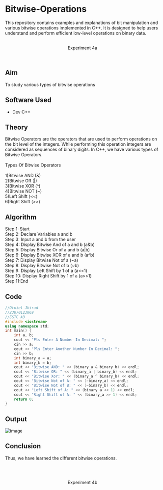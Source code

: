 # Bitwise-Operations
This repository contains examples and explanations of bit manipulation and various bitwise operations implemented in C++. It is designed to help users understand and perform efficient low-level operations on binary data.
<br>
<br>
<p align="center">Experiment 4a</p>
<br>

## Aim
To study various types of bitwise operations

## Software Used
- Dev C++

## Theory
Bitwise Operators are the operators that are used to perform operations on the bit level of the integers. While performing this operation integers are considered as sequences of binary digits. In C++, we have various types of Bitwise Operators.
<br>
<br>
Types Of Bitwise Operators
<br>
<br>
1)Bitwise AND  (&)
<br>
2)Bitwise OR  (|)
<br>
3)Bitwise XOR  (^)
<br>
4)Bitwise NOT  (~)
<br>
5)Left Shift  (<<)
<br>
6)Right Shift  (>>)
<br>

## Algorithm

Step 1: Start
<br>
Step 2: Declare Variables a and b
<br>
Step 3: Input a and b from the user
<br>
Step 4: Display Bitwise And of a and b (a&b)
<br>
Step 5: Display Bitwise Or of a and b (a|b)
<br>
Step 6: Display Bitwise XOR of a and b (a^b)
<br>
Step 7: Display Bitwise Not of a (~a)
<br>
Step 8: Display Bitwise Not of b (~b)
<br>
Step 9: Display Left Shift by 1 of a (a<<1)
<br>
Step 10: Display Right Shift by 1 of a (a>>1)
<br>
Step 11:End
<br>

## Code

```cpp
//Otniel Jhirad
//23070123069
//E&TC A3
#include <iostream>
using namespace std;
int main() {
    int a, b;
    cout << "Pls Enter A Number In Decimal: ";
    cin >> a;
    cout << "Pls Enter Another Number In Decimal: ";
    cin >> b;
    int binary_a = a;
    int binary_b = b;
    cout << "Bitwise AND: " << (binary_a & binary_b) << endl;
    cout << "Bitwise OR: " << (binary_a | binary_b) << endl;
    cout << "Bitwise Xor: " << (binary_a ^ binary_b) << endl;
    cout << "Bitwise Not of A: " << (~binary_a) << endl;
    cout << "Bitwise Not of B: " << (~binary_b) << endl;
    cout << "Left Shift of A: " << (binary_a << 1) << endl;
    cout << "Right Shift of A: " << (binary_a >> 1) << endl;
    return 0;
}
```

## Output

![image](https://github.com/user-attachments/assets/2b5c84c4-1c48-445a-9fdb-864632476dc3)

## Conclusion

Thus, we have learned the different bitwise operations.


<br>
<br>
<p align="center">Experiment 4b</p>
<br>
